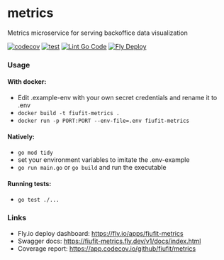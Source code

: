 # metrics
Metrics microservice for serving backoffice data visualization

[![codecov](https://codecov.io/github/fiufit/metrics/branch/main/graph/badge.svg?token=3QE1J6OCC2)](https://codecov.io/github/fiufit/metrics)
[![test](https://github.com/fiufit/metrics/actions/workflows/test.yml/badge.svg)](https://github.com/fiufit/metrics/actions/workflows/test.yml)
[![Lint Go Code](https://github.com/fiufit/metrics/actions/workflows/lint.yml/badge.svg)](https://github.com/fiufit/metrics/actions/workflows/lint.yml)
[![Fly Deploy](https://github.com/fiufit/metrics/actions/workflows/fly.yml/badge.svg)](https://github.com/fiufit/metrics/actions/workflows/fly.yml)
### Usage

#### With docker:
* Edit .example-env with your own secret credentials and rename it to .env
* `docker build -t fiufit-metrics .`
* `docker run -p PORT:PORT --env-file=.env fiufit-metrics`

#### Natively:
* `go mod tidy`
* set your environment variables to imitate the .env-example
* `go run main.go` or `go build` and run the executable


#### Running tests:
* `go test ./...`


### Links
* Fly.io deploy dashboard: https://fly.io/apps/fiufit-metrics
* Swagger docs: https://fiufit-metrics.fly.dev/v1/docs/index.html
* Coverage report: https://app.codecov.io/github/fiufit/metrics